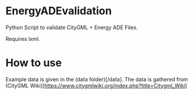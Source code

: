 # EnergyADEvalidation
Python Script to validate CityGML + Energy ADE Files.

Requires lxml. 


# How to use 

Example data is given in the (data folder)[/data]. The data is gathered from (CityGML Wiki)[https://www.citygmlwiki.org/index.php?title=Citygml_Wiki]

